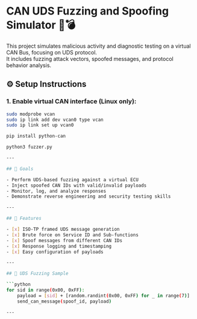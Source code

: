 # CAN UDS Fuzzing and Spoofing Simulator 🚗💣

This project simulates malicious activity and diagnostic testing on a virtual CAN Bus, focusing on UDS protocol.  
It includes fuzzing attack vectors, spoofed messages, and protocol behavior analysis.


## ⚙️ Setup Instructions

### 1. Enable virtual CAN interface (Linux only):
```bash
sudo modprobe vcan
sudo ip link add dev vcan0 type vcan
sudo ip link set up vcan0

pip install python-can

python3 fuzzer.py

---

## 🎯 Goals

- Perform UDS-based fuzzing against a virtual ECU
- Inject spoofed CAN IDs with valid/invalid payloads
- Monitor, log, and analyze responses
- Demonstrate reverse engineering and security testing skills

---

## 🔧 Features

- [x] ISO-TP framed UDS message generation
- [x] Brute force on Service ID and Sub-functions
- [x] Spoof messages from different CAN IDs
- [x] Response logging and timestamping
- [x] Easy configuration of payloads

---

## 🧪 UDS Fuzzing Sample

```python
for sid in range(0x00, 0xFF):
    payload = [sid] + [random.randint(0x00, 0xFF) for _ in range(7)]
    send_can_message(spoof_id, payload)

---
